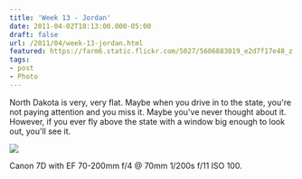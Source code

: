 ```yaml
---
title: 'Week 13 - Jordan'
date: 2011-04-02T18:13:00.000-05:00
draft: false
url: /2011/04/week-13-jordan.html
featured: https://farm6.static.flickr.com/5027/5606883019_e2d7f17e48_z.jpg
tags: 
- post
- Photo
---
```


North Dakota is very, very flat. Maybe when you drive in to the state, you're not paying attention and you miss it. Maybe you've never thought about it. However, if you ever fly above the state with a window big enough to look out, you'll see it.

[![](https://farm6.static.flickr.com/5027/5606883019_e2d7f17e48_z.jpg)](https://www.flickr.com/photos/jhofker/5606883019/)

Canon 7D with EF 70-200mm f/4 @ 70mm 1/200s f/11 ISO 100.